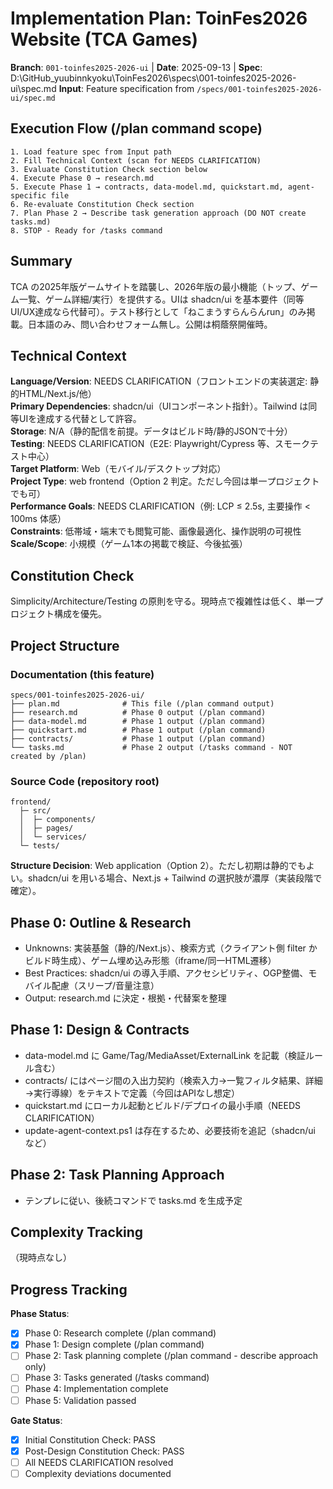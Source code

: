 # Implementation Plan: ToinFes2026 Website (TCA Games)

**Branch**: `001-toinfes2025-2026-ui` | **Date**: 2025-09-13 | **Spec**: D:\GitHub_yuubinnkyoku\ToinFes2026\specs\001-toinfes2025-2026-ui\spec.md
**Input**: Feature specification from `/specs/001-toinfes2025-2026-ui/spec.md`

## Execution Flow (/plan command scope)
```
1. Load feature spec from Input path
2. Fill Technical Context (scan for NEEDS CLARIFICATION)
3. Evaluate Constitution Check section below
4. Execute Phase 0 → research.md
5. Execute Phase 1 → contracts, data-model.md, quickstart.md, agent-specific file
6. Re-evaluate Constitution Check section
7. Plan Phase 2 → Describe task generation approach (DO NOT create tasks.md)
8. STOP - Ready for /tasks command
```

## Summary
TCA の2025年版ゲームサイトを踏襲し、2026年版の最小機能（トップ、ゲーム一覧、ゲーム詳細/実行）を提供する。UIは shadcn/ui を基本要件（同等UI/UX達成なら代替可）。テスト移行として「ねこまうすらんらんrun」のみ掲載。日本語のみ、問い合わせフォーム無し。公開は桐蔭祭開催時。

## Technical Context
**Language/Version**: NEEDS CLARIFICATION（フロントエンドの実装選定: 静的HTML/Next.js/他）  
**Primary Dependencies**: shadcn/ui（UIコンポーネント指針）。Tailwind は同等UIを達成する代替として許容。  
**Storage**: N/A（静的配信を前提。データはビルド時/静的JSONで十分）  
**Testing**: NEEDS CLARIFICATION（E2E: Playwright/Cypress 等、スモークテスト中心）  
**Target Platform**: Web（モバイル/デスクトップ対応）  
**Project Type**: web frontend（Option 2 判定。ただし今回は単一プロジェクトでも可）  
**Performance Goals**: NEEDS CLARIFICATION（例: LCP ≤ 2.5s, 主要操作 < 100ms 体感）  
**Constraints**: 低帯域・端末でも閲覧可能、画像最適化、操作説明の可視性  
**Scale/Scope**: 小規模（ゲーム1本の掲載で検証、今後拡張）

## Constitution Check
Simplicity/Architecture/Testing の原則を守る。現時点で複雑性は低く、単一プロジェクト構成を優先。

## Project Structure

### Documentation (this feature)
```
specs/001-toinfes2025-2026-ui/
├── plan.md              # This file (/plan command output)
├── research.md          # Phase 0 output (/plan command)
├── data-model.md        # Phase 1 output (/plan command)
├── quickstart.md        # Phase 1 output (/plan command)
├── contracts/           # Phase 1 output (/plan command)
└── tasks.md             # Phase 2 output (/tasks command - NOT created by /plan)
```

### Source Code (repository root)
```
frontend/
  ├─ src/
  │  ├─ components/
  │  ├─ pages/
  │  └─ services/
  └─ tests/
```

**Structure Decision**: Web application（Option 2）。ただし初期は静的でもよい。shadcn/ui を用いる場合、Next.js + Tailwind の選択肢が濃厚（実装段階で確定）。

## Phase 0: Outline & Research
- Unknowns: 実装基盤（静的/Next.js）、検索方式（クライアント側 filter かビルド時生成）、ゲーム埋め込み形態（iframe/同一HTML遷移）
- Best Practices: shadcn/ui の導入手順、アクセシビリティ、OGP整備、モバイル配慮（スリープ/音量注意）
- Output: research.md に決定・根拠・代替案を整理

## Phase 1: Design & Contracts
- data-model.md に Game/Tag/MediaAsset/ExternalLink を記載（検証ルール含む）
- contracts/ にはページ間の入出力契約（検索入力→一覧フィルタ結果、詳細→実行導線）をテキストで定義（今回はAPIなし想定）
- quickstart.md にローカル起動とビルド/デプロイの最小手順（NEEDS CLARIFICATION）
- update-agent-context.ps1 は存在するため、必要技術を追記（shadcn/ui など）

## Phase 2: Task Planning Approach
- テンプレに従い、後続コマンドで tasks.md を生成予定

## Complexity Tracking
（現時点なし）

## Progress Tracking
**Phase Status**:
- [x] Phase 0: Research complete (/plan command)
- [x] Phase 1: Design complete (/plan command)
- [ ] Phase 2: Task planning complete (/plan command - describe approach only)
- [ ] Phase 3: Tasks generated (/tasks command)
- [ ] Phase 4: Implementation complete
- [ ] Phase 5: Validation passed

**Gate Status**:
- [x] Initial Constitution Check: PASS
- [x] Post-Design Constitution Check: PASS
- [ ] All NEEDS CLARIFICATION resolved
- [ ] Complexity deviations documented
